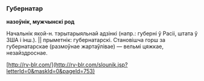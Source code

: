 ### Губернатар
**назоўнік, мужчынскі род**

Начальнік якой-н. тэрытарыяльнай адзінкі (напр.: губерні ў Расіі, штата ў ЗША і інш.). || прыметнік: губернатарскі. Становішча горш за губернатарскае (размоўнае жартаўлівае) — вельмі цяжкае, незайздроснае.

<a rel="author">[http://rv-blr.com/](http://rv-blr.com/slounik.jsp?letterId=0&maskId=0&pageId=753)</a>
